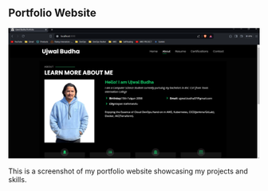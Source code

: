## Portfolio Website

![Portfolio Website Screenshot](image.png)

This is a screenshot of my portfolio website showcasing my projects and skills.
